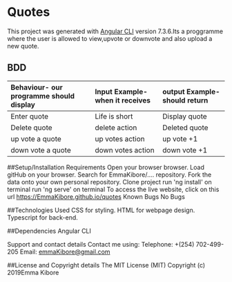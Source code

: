 # Quotes

This project was generated with [Angular CLI](https://github.com/angular/angular-cli) version 7.3.6.Its a proggramme where the user is allowed to view,upvote or downvote and also upload a new quote.

## BDD
| Behaviour- our programme should display  | Input Example-when it receives|output Example-should return| 
| :------------- | :------------- |:------------- |
| Enter quote                | Life is short                 | Display quote              |
|Delete quote                | delete action                 | Deleted quote              |
| up vote a quote            | up votes action               | up vote  +1                |
| down vote a quote          | down votes action             | down vote +1               ||--------------------------- |------------------------------ |----------------------------|                     
##Setup/Installation Requirements
Open your browser browser.
Load gitHub on your browser.
Search for EmmaKibore/.... repository.
Fork the data onto your own personal repository.
Clone project
run 'ng install' on terminal
run 'ng serve' on terminal
To access the live website, click on this url https://EmmaKibore.github.io/quotes
Known Bugs
No Bugs

##Technologies Used
CSS for styling. HTML for webpage design. Typescript for back-end.

##Dependencies
Angular CLI

Support and contact details
Contact me using: Telephone: +(254) 702-499-205 Email: emmaKibore@gmail.com

##License and Copyright details
The MIT License (MIT) Copyright (c) 2019Emma Kibore
